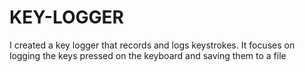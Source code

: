 # KEY-LOGGER
I created a key logger that records and logs keystrokes. It focuses on logging the keys pressed on the keyboard and saving them to a file

